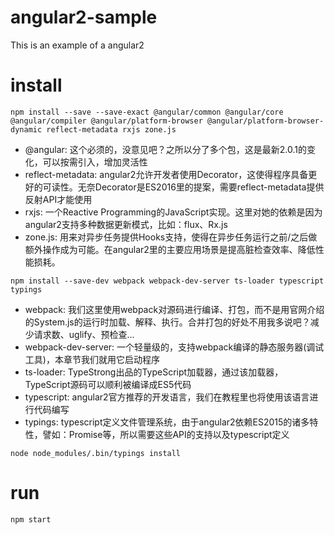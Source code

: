 # angular2-sample
This is an example of a angular2

# install
```shell
npm install --save --save-exact @angular/common @angular/core @angular/compiler @angular/platform-browser @angular/platform-browser-dynamic reflect-metadata rxjs zone.js
```
- @angular: 这个必须的，没意见吧？之所以分了多个包，这是最新2.0.1的变化，可以按需引入，增加灵活性
- reflect-metadata: angular2允许开发者使用Decorator，这使得程序具备更好的可读性。无奈Decorator是ES2016里的提案，需要reflect-metadata提供反射API才能使用
- rxjs: 一个Reactive Programming的JavaScript实现。这里对她的依赖是因为angular2支持多种数据更新模式，比如：flux、Rx.js
- zone.js: 用来对异步任务提供Hooks支持，使得在异步任务运行之前/之后做额外操作成为可能。在angular2里的主要应用场景是提高脏检查效率、降低性能损耗。
```shell
npm install --save-dev webpack webpack-dev-server ts-loader typescript typings
```
- webpack: 我们这里使用webpack对源码进行编译、打包，而不是用官网介绍的System.js的运行时加载、解释、执行。合并打包的好处不用我多说吧？减少请求数、uglify、预检查...
- webpack-dev-server: 一个轻量级的，支持webpack编译的静态服务器(调试工具)，本章节我们就用它启动程序
- ts-loader: TypeStrong出品的TypeScript加载器，通过该加载器，TypeScript源码可以顺利被编译成ES5代码
- typescript: angular2官方推荐的开发语言，我们在教程里也将使用该语言进行代码编写
- typings: typescript定义文件管理系统，由于angular2依赖ES2015的诸多特性，譬如：Promise等，所以需要这些API的支持以及typescript定义
```shell
node node_modules/.bin/typings install
```

# run
```shell
npm start
```